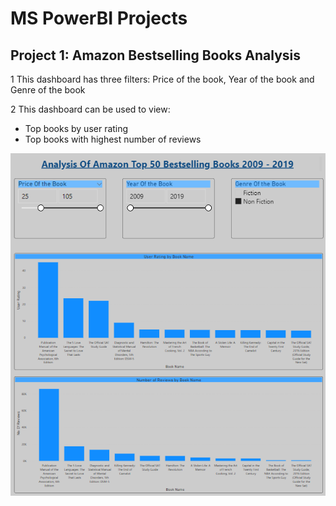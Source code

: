 # MS PowerBI Projects

## Project 1: Amazon Bestselling Books Analysis

1 This dashboard has three filters: Price of the book, Year of the book and Genre of the book

2 This dashboard can be used to view:
  - Top books by user rating
  - Top books with highest number of reviews

![logo](Amazon_Bestselling_Books_Analysis_Dashboard/Screenshot_amazon_dashboard.png)
